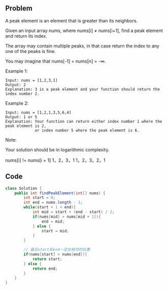 ## Problem

A peak element is an element that is greater than its neighbors.

Given an input array nums, where nums[i] ≠ nums[i+1], find a peak element and return its index.

The array may contain multiple peaks, in that case return the index to any one of the peaks is fine.

You may imagine that nums[-1] = nums[n] = -∞.

Example 1:

```
Input: nums = [1,2,3,1]
Output: 2
Explanation: 3 is a peak element and your function should return the index number 2.
```

Example 2:

```
Input: nums = [1,2,1,3,5,6,4]
Output: 1 or 5
Explanation: Your function can return either index number 1 where the peak element is 2,
             or index number 5 where the peak element is 6.
```

Note:

Your solution should be in logarithmic complexity.

nums[i] != nums[i + 1]
1，2，3，1
1，2，3，2，1

## Code

```java
class Solution {
    public int findPeakElement(int[] nums) {
        int start = 0;
        int end = nums.length - 1;
        while(start + 1 < end){
            int mid = start + (end - start) / 2;
            if(nums[mid] > nums[mid + 1]){
                end = mid;
            } else {
                start = mid;
            }
        }

        // 最后start和end一定在相邻的位置
        if(nums[start] > nums[end]){
            return start;
        } else {
            return end;
        }
    }
}
```
